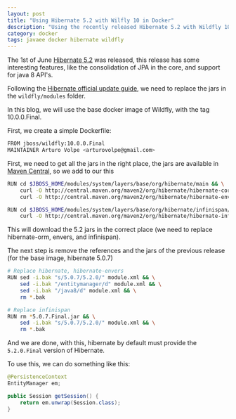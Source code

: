 ```yaml
---
layout: post
title: "Using Hibernate 5.2 with Wilfly 10 in Docker"
description: "Using the recently released Hibernate 5.2 with Wildfly 10 in a Docker container"
category: docker
tags: javaee docker hibernate wildfly
---
```


The 1st of June [Hibernate 5.2][hibernate-release] was released, this release
has some interesting features, like the consolidation of JPA in the core, and
support for java 8 API's.

Following the [Hibernate official update guide][hibernate-official-upate], we
need to replace the jars in the `wildfly/modules` folder.

In this blog, we will use the base docker image of Wildfly, with the tag
10.0.0.Final.

First, we create a simple Dockerfile:

```bash
FROM jboss/wildfly:10.0.0.Final
MAINTAINER Arturo Volpe <arturovolpe@gmail.com>
```

First, we need to get all the jars in the right place, the jars are available in
[Maven Central][maven-central-hibernate], so we add to our  this

```bash
RUN cd $JBOSS_HOME/modules/system/layers/base/org/hibernate/main && \
    curl -O http://central.maven.org/maven2/org/hibernate/hibernate-core/5.2.0.Final/hibernate-core-5.2.0.Final.jar && \
    curl -O http://central.maven.org/maven2/org/hibernate/hibernate-envers/5.2.0.Final/hibernate-envers-5.2.0.Final.jar

RUN cd $JBOSS_HOME/modules/system/layers/base/org/hibernate/infinispan/main/ && \
    curl -O http://central.maven.org/maven2/org/hibernate/hibernate-infinispan/5.2.0.Final/hibernate-infinispan-5.2.0.Final.jar && \
```

This will download the 5.2 jars in the correct place (we need to replace
hibernate-orm, envers, and infinispan).

The next step is remove the references and the jars of the previous release (for
the base image, hibernate 5.0.7)

```bash
# Replace hibernate, hibernate-envers
RUN sed -i.bak "s/5.0.7/5.2.0/" module.xml && \
    sed -i.bak "/entitymanager/d" module.xml && \
    sed -i.bak "/java8/d" module.xml && \
    rm *.bak

# Replace infinispan
RUN rm *5.0.7.Final.jar && \
    sed -i.bak "s/5.0.7/5.2.0/" module.xml && \
    rm *.bak
```

And we are done, with this, hibernate by default must provide the `5.2.0.Final`
version of Hibernate.

To use this, we can do something like this:

```java
@PersistenceContext
EntityManager em;

public Session getSession() {
    return em.unwrap(Session.class);
}
```

[docker]: https://www.docker.com://www.docker.com/
[wildfly]: http://wildfly.org/
[hibernate-release]: http://in.relation.to/2016/06/01/hibernate-orm-520-final-release/
[hibernate-official-upate]: https://docs.jboss.org/author/display/WFLY10/JPA+Reference+Guide#JPAReferenceGuide-UsingtheHibernate5.xJPApersistenceprovider
[maven-central-hibernate]: http://mvnrepository.com/artifact/org.hibernate/hibernate-core
